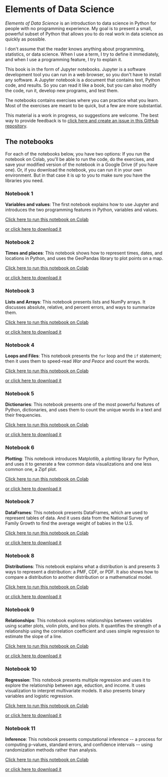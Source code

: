 # Elements of Data Science

*Elements of Data Science* is an introduction to data science in Python for people with no programming experience.  My goal is to present a small, powerful subset of Python that allows you to do real work in data science as quickly as possible.  

I don't assume that the reader knows anything about programming, statistics, or data science.  When I use a term, I try to define it immediately, and when I use a programming feature, I try to explain it.

This book is in the form of Jupyter notebooks.  Jupyter is a software development tool you can run in a web browser, so you don't have to install any software.  A Jupyter notebook is a document that contains text, Python code, and results.  So you can read it like a book, but you can also modify the code, run it, develop new programs, and test them.

The notebooks contains exercises where you can practice what you learn.  Most of the exercises are meant to be quick, but a few are more substantial.

This material is a work in progress, so suggestions are welcome.  The best way to provide feedback is to [click here and create an issue in this GitHub repository](https://github.com/AllenDowney/ElementsOfDataScience/issues).


## The notebooks

For each of the notebooks below, you have two options: If you run the notebook on Colab, you'll be able to run the code, do the exercises, and save your modified version of the notebook in a Google Drive (if you have one).  Or, if you download the notebook, you can run it in your own environment.  But in that case it is up to you to make sure you have the libraries you need.

### Notebook 1

**Variables and values**: The first notebook explains how to use Jupyter and introduces the two programming features in Python, variables and values.

[Click here to run this notebook on Colab](https://colab.research.google.com/github/AllenDowney/ElementsOfDataScience/blob/master/01_variables.ipynb)

[or click here to download it](https://github.com/AllenDowney/ElementsOfDataScience/raw/master/01_variables.ipynb)


### Notebook 2

**Times and places**: This notebook shows how to represent times, dates, and locations in Python, and uses the GeoPandas library to plot points on a map.

[Click here to run this notebook on Colab](https://colab.research.google.com/github/AllenDowney/ElementsOfDataScience/blob/master/02_times.ipynb)

[or click here to download it](https://github.com/AllenDowney/ElementsOfDataScience/raw/master/02_times.ipynb)


### Notebook 3

**Lists and Arrays**: This notebook presents lists and NumPy arrays.  It discusses absolute, relative, and percent errors, and ways to summarize them.

[Click here to run this notebook on Colab](https://colab.research.google.com/github/AllenDowney/ElementsOfDataScience/blob/master/03_arrays.ipynb)

[or click here to download it](https://github.com/AllenDowney/ElementsOfDataScience/raw/master/03_arrays.ipynb)


### Notebook 4

**Loops and Files**: This notebook presents the `for` loop and the `if` statement; then it uses them to speed-read *War and Peace* and count the words.

[Click here to run this notebook on Colab](https://colab.research.google.com/github/AllenDowney/ElementsOfDataScience/blob/master/04_loops.ipynb)

[or click here to download it](https://github.com/AllenDowney/ElementsOfDataScience/raw/master/04_loops.ipynb)


### Notebook 5

**Dictionaries**: This notebook presents one of the most powerful features of Python, dictionaries, and uses them to count the unique words in a text and their frequencies.

[Click here to run this notebook on Colab](https://colab.research.google.com/github/AllenDowney/ElementsOfDataScience/blob/master/05_dictionaries.ipynb)

[or click here to download it](https://github.com/AllenDowney/ElementsOfDataScience/raw/master/05_dictionaries.ipynb)


### Notebook 6

**Plotting**: This notebook introduces Matplotlib, a plotting library for Python, and uses it to generate a few common data visualizations and one less common one, a Zipf plot.

[Click here to run this notebook on Colab](https://colab.research.google.com/github/AllenDowney/ElementsOfDataScience/blob/master/06_plotting.ipynb)

[or click here to download it](https://github.com/AllenDowney/ElementsOfDataScience/raw/master/06_plotting.ipynb)


### Notebook 7

**DataFrames**: This notebook presents DataFrames, which are used to represent tables of data.  And it uses data from the National Survey of Family Growth to find the average weight of babies in the U.S.

[Click here to run this notebook on Colab](https://colab.research.google.com/github/AllenDowney/ElementsOfDataScience/blob/master/07_dataframes.ipynb)

[or click here to download it](https://github.com/AllenDowney/ElementsOfDataScience/raw/master/07_dataframes.ipynb)


### Notebook 8

**Distributions**: This notebook explains what a distribution is and presents 3 ways to represent a distribution: a PMF, CDF, or PDF.  It also shows how to compare a distribution to another distribution or a mathematical model.

[Click here to run this notebook on Colab](https://colab.research.google.com/github/AllenDowney/ElementsOfDataScience/blob/master/08_distributions.ipynb)

[or click here to download it](https://github.com/AllenDowney/ElementsOfDataScience/raw/master/08_distributions.ipynb)


### Notebook 9

**Relationships**: This notebook explores relationships between variables using scatter plots, violin plots, and box plots.  It quantifies the strength of a relationship using the correlation coefficient and uses simple regression to estimate the slope of a line.

[Click here to run this notebook on Colab](https://colab.research.google.com/github/AllenDowney/ElementsOfDataScience/blob/master/09_relationships.ipynb)

[or click here to download it](https://github.com/AllenDowney/ElementsOfDataScience/raw/master/09_relationships.ipynb)


### Notebook 10

**Regression**: This notebook presents multiple regression and uses it to explore the relationship between age, eduction, and income.  It uses visualization to interpret multivariate models.  It also presents binary variables and logistic regression.

[Click here to run this notebook on Colab](https://colab.research.google.com/github/AllenDowney/ElementsOfDataScience/blob/master/10_regression.ipynb)

[or click here to download it](https://github.com/AllenDowney/ElementsOfDataScience/raw/master/10_regression.ipynb)


### Notebook 11

**Inference**: This notebook presents computational inference -- a process for computing p-values, standard errors, and confidence intervals -- using randomization methods rather than analysis.

[Click here to run this notebook on Colab](https://colab.research.google.com/github/AllenDowney/ElementsOfDataScience/blob/master/11_inference.ipynb)

[or click here to download it](https://github.com/AllenDowney/ElementsOfDataScience/raw/master/11_inference.ipynb)
